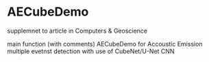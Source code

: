# AECubeDemo
supplemnet to article in Computers &amp; Geoscience


main function (with comments) AECubeDemo
for Accoustic Emission multiple evetnst detection with use of CubeNet/U-Net CNN

